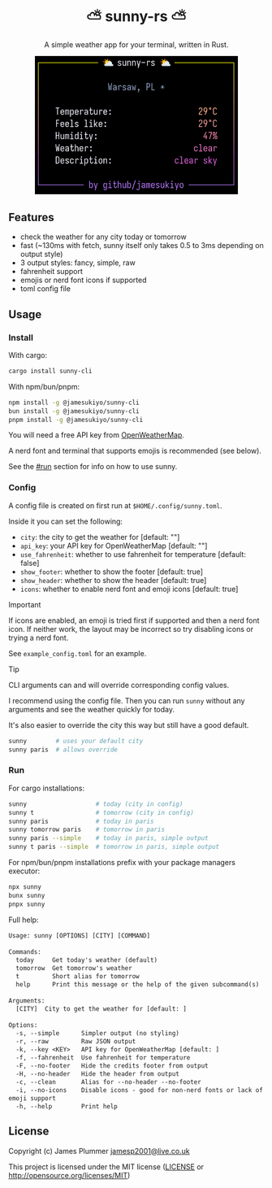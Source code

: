 <h1 align="center">⛅ sunny-rs ⛅</h1>

<p align="center">A simple weather app for your terminal, written in Rust.</p>

<div align="center">
    <img src="/showcase/showcase.png" width="400px">
</div>

## Features
- check the weather for any city today or tomorrow
- fast (~130ms with fetch, sunny itself only takes 0.5 to 3ms depending on output style)
- 3 output styles: fancy, simple, raw
- fahrenheit support
- emojis or nerd font icons if supported
- toml config file

## Usage

### Install
With cargo:
```sh
cargo install sunny-cli
```

With npm/bun/pnpm:
```sh
npm install -g @jamesukiyo/sunny-cli
bun install -g @jamesukiyo/sunny-cli
pnpm install -g @jamesukiyo/sunny-cli
```

You will need a free API key from [OpenWeatherMap](https://openweathermap.org/api).

A nerd font and terminal that supports emojis is recommended (see below).

See the [#run](#run) section for info on how to use sunny.

### Config

A config file is created on first run at `$HOME/.config/sunny.toml`.

Inside it you can set the following:
- `city`: the city to get the weather for [default: ""]
- `api_key`: your API key for OpenWeatherMap [default: ""]
- `use_fahrenheit`: whether to use fahrenheit for temperature [default: false]
- `show_footer`: whether to show the footer [default: true]
- `show_header`: whether to show the header [default: true]
- `icons`: whether to enable nerd font and emoji icons [default: true]

> [!IMPORTANT]
> If icons are enabled, an emoji is tried first if supported and then a nerd
> font icon. If neither work, the layout may be incorrect so try disabling icons
> or trying a nerd font.

See `example_config.toml` for an example.

> [!TIP]
> CLI arguments can and will override corresponding config values.

I recommend using the config file. Then you can run `sunny` without any
arguments and see the weather quickly for today.

It's also easier to override the city this way but still have a good default.
```sh
sunny        # uses your default city
sunny paris  # allows override
```


### Run

For cargo installations:
```sh
sunny                   # today (city in config)
sunny t                 # tomorrow (city in config)
sunny paris             # today in paris
sunny tomorrow paris    # tomorrow in paris
sunny paris --simple    # today in paris, simple output
sunny t paris --simple  # tomorrow in paris, simple output
```

For npm/bun/pnpm installations prefix with your package managers executor:
```sh
npx sunny
bunx sunny
pnpx sunny
```


Full help:
```
Usage: sunny [OPTIONS] [CITY] [COMMAND]

Commands:
  today     Get today's weather (default)
  tomorrow  Get tomorrow's weather
  t         Short alias for tomorrow
  help      Print this message or the help of the given subcommand(s)

Arguments:
  [CITY]  City to get the weather for [default: ]

Options:
  -s, --simple      Simpler output (no styling)
  -r, --raw         Raw JSON output
  -k, --key <KEY>   API key for OpenWeatherMap [default: ]
  -f, --fahrenheit  Use fahrenheit for temperature
  -F, --no-footer   Hide the credits footer from output
  -H, --no-header   Hide the header from output
  -c, --clean       Alias for --no-header --no-footer
  -i, --no-icons    Disable icons - good for non-nerd fonts or lack of emoji support
  -h, --help        Print help
```

## License

Copyright (c) James Plummer <jamesp2001@live.co.uk>

This project is licensed under the MIT license ([LICENSE] or <http://opensource.org/licenses/MIT>)

[LICENSE]: ./LICENSE

